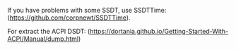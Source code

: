 If you have problems with some SSDT, use SSDTTime: (https://github.com/corpnewt/SSDTTime).

For extract the ACPI DSDT: (https://dortania.github.io/Getting-Started-With-ACPI/Manual/dump.html)
